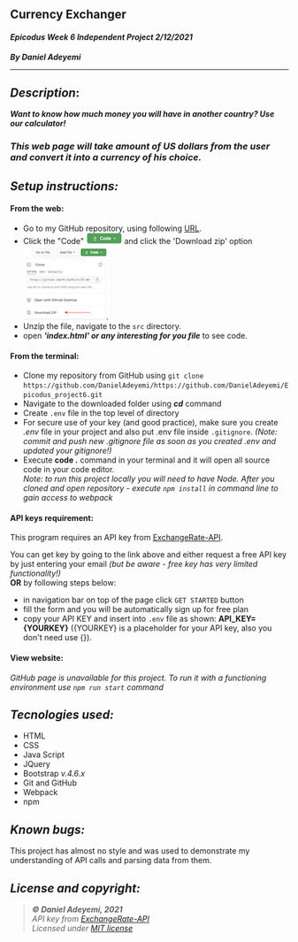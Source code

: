 ## Currency Exchanger
#### *Epicodus Week 6 Independent Project  2/12/2021*
***By Daniel Adeyemi***
___

## *Description*:    
***Want to know how much money you will have in another country? Use our calculator!***
### *This web page will take amount of US dollars from the user and convert it into a currency of his choice.*


## *Setup instructions:*
#### From the web:
* Go to my GitHub repository, using following [URL](https://github.com/DanielAdeyemi/Epicodus_project6.git).
* Click the "Code" ![img](src/assets/code.png) and click the 'Download zip' option ![img](src/assets/zip.png).
* Unzip the file, navigate to the `src` directory.
* open ***'index.html' or any interesting for you file*** to see code.
#### From the terminal: 
* Clone my repository from GitHub using `git clone https://github.com/DanielAdeyemi/https://github.com/DanielAdeyemi/Epicodus_project6.git`
* Navigate to the downloaded folder using ***cd*** command
* Create `.env` file in the top level of directory
* For secure use of your key (and good practice), make sure you create *.env* file in your project and also put .env file inside `.gitignore`. *(Note: commit and push new .gitignore file as soon as you created .env and updated your gitignore!)* 
* Execute **code .** command in your terminal and it will open all source code in your code editor.    
*Note: to run this project locally you will need to have Node. After you cloned and open repository - execute `npm install` in command line to gain access to webpack*
#### API keys requirement:
This program requires an API key from [ExchangeRate-API](https://www.exchangerate-api.com).   
  
You can get key by going to the link above and  either request a free API key by just entering your email *(but be aware - free key has very limited functionality!)*   
**OR** by following steps below:
* in navigation bar on top of the page click `GET STARTED` button
* fill the form and you will be automatically sign up for free plan
* copy your API KEY and insert into `.env` file as shown: **API_KEY={YOURKEY}** ({YOURKEY} is a placeholder for your API key, also you don't need use {}).

#### View website:
*GitHub page is unavailable for this project. To run it with a functioning environment use `npm run start` command*

## *Tecnologies used:*
* HTML
* CSS
* Java Script
* JQuery
* Bootstrap *v.4.6.x*
* Git and GitHub
* Webpack
* npm

## *Known bugs:*
This project has almost no style and was used to demonstrate my understanding of API calls and parsing data from them.

## *License and copyright:*

> ***© Daniel Adeyemi, 2021***  
> *API key from [ExchangeRate-API](https://www.exchangerate-api.com)*   
> *Licensed under [MIT license](https://mit-license.org/)*






